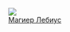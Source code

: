 ![](/books/sf_fantasy/Руслан%20Мельников/Магиер%20Лебиус.jpg)  
[Магиер Лебиус](/books/sf_fantasy/Руслан%20Мельников/Магиер%20Лебиус)
